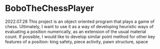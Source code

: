 # BoboTheChessPlayer

2022.07.28 
This project is an object oriented program that plays a game of chess. Ultimately, I want to use it as a way of developing heuristic ways of evaluating a position numerically, as an extension of the usual material count. If possible, I would like to develop similar point method for other key features of a position: king safety, piece activity, pawn structure, space  

